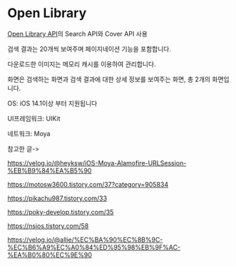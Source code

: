 # Open Library 

[Open Library API](srg="https://openlibrary.org/developers/api")의 Search API와 Cover API 사용

검색 결과는 20개씩 보여주며 페이지네이션 기능을 포함합니다.

다운로드한 이미지는 메모리 캐시를 이용하여 관리합니다.

화면은 검색하는 화면과 검색 결과에 대한 상세 정보를 보여주는 화면, 총 2개의 화면입니다.



OS: iOS 14.1이상 부터 지원됩니다

UI프레임워크: UIKit

네트워크: Moya



참고한 글->

https://velog.io/@heyksw/iOS-Moya-Alamofire-URLSession-%EB%B9%84%EA%B5%90

https://motosw3600.tistory.com/37?category=905834

https://pikachu987.tistory.com/33

https://poky-develop.tistory.com/35

https://nsios.tistory.com/58

https://velog.io/@allie/%EC%BA%90%EC%8B%9C-%EC%B6%A9%EC%A0%84%ED%95%98%EB%9F%AC-%EA%B0%80%EC%9E%90

